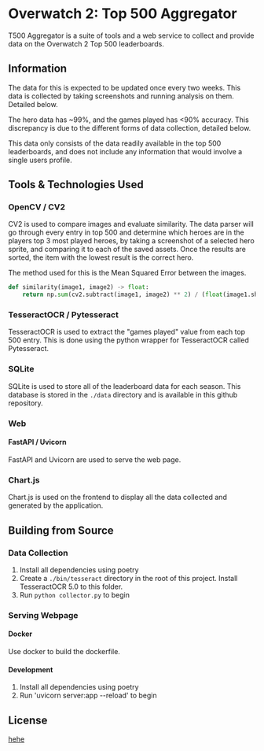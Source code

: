 # Overwatch 2: Top 500 Aggregator
T500 Aggregator is a suite of tools and a web service to collect and provide data on the Overwatch 2 Top 500 leaderboards. 


## Information
The data for this is expected to be updated once every two weeks.
This data is collected by taking screenshots and running analysis on them. Detailed below. 

The hero data has ~99%, and the games played has <90% accuracy. 
This discrepancy is due to the different forms of data collection, detailed below. 

This data only consists of the data readily available in the top 500 leaderboards,
and does not include any information that would involve a single users profile. 


## Tools & Technologies Used

### OpenCV / CV2
CV2 is used to compare images and evaluate similarity. The data parser will go through every entry in top 500 and determine which heroes are in the players top 3 most played heroes, by taking a screenshot of a selected hero sprite, and comparing it to each of the saved assets. Once the results are sorted, the item with the lowest result is the correct hero. 

The method used for this is the Mean Squared Error between the images. 

```python
def similarity(image1, image2) -> float:
    return np.sum(cv2.subtract(image1, image2) ** 2) / (float(image1.shape[0] * image1.shape[1]))

```

### TesseractOCR / Pytesseract
TesseractOCR is used to extract the "games played" value from each top 500 entry. This is done using the python wrapper for TesseractOCR called Pytesseract. 

### SQLite 
SQLite is used to store all of the leaderboard data for each season. This database is stored in the `./data` directory and is available in this github repository.

### Web
#### FastAPI / Uvicorn
FastAPI and Uvicorn are used to serve the web page. 
### Chart.js
Chart.js is used on the frontend to display all the data collected and generated by the application. 

## Building from Source

### Data Collection
1. Install all dependencies using poetry
2. Create a `./bin/tesseract` directory in the root of this project. Install TesseractOCR 5.0 to this folder. 
3. Run `python collector.py` to begin

### Serving Webpage 
#### Docker
Use docker to build the dockerfile.

#### Development 
1. Install all dependencies using poetry
2. Run 'uvicorn server:app --reload' to begin

## License
[hehe](/LICENSE)